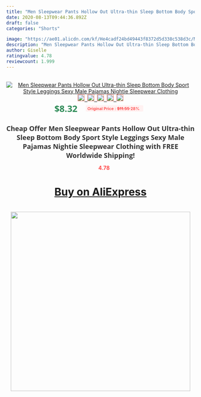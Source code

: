 ```yaml
---
title: "Men Sleepwear Pants Hollow Out Ultra-thin Sleep Bottom Body Sport Style Leggings Sexy Male Pajamas Nightie Sleepwear Clothing"
date: 2020-08-13T09:44:36.892Z
draft: false
categories: "Shorts"

image: "https://ae01.alicdn.com/kf/He4cadf24bd49443f8372d5d338c538d3c/Men-Sleepwear-Pants-Hollow-Out-Ultra-thin-Sleep-Bottom-Body-Sport-Style-Leggings-Sexy-Male-Pajamas.jpg"
description: "Men Sleepwear Pants Hollow Out Ultra-thin Sleep Bottom Body Sport Style Leggings Sexy Male Pajamas Nightie Sleepwear Clothing"
author: Giselle
ratingvalue: 4.78
reviewcount: 1.999
---
```

<br>
<div style="text-align: center;">
<a href="https://s.click.aliexpress.com/e/_AqlLEH" target="_blank" rel="nofollow noopener noreferrer"><img alt="Men Sleepwear Pants Hollow Out Ultra-thin Sleep Bottom Body Sport Style Leggings Sexy Male Pajamas Nightie Sleepwear Clothing" class="magnifier-image" src="https://ae01.alicdn.com/kf/He4cadf24bd49443f8372d5d338c538d3c/Men-Sleepwear-Pants-Hollow-Out-Ultra-thin-Sleep-Bottom-Body-Sport-Style-Leggings-Sexy-Male-Pajamas.jpg_640x640.jpg">
<br>
<img style="border:1px solid salmon" src="https://ae01.alicdn.com/kf/He4cadf24bd49443f8372d5d338c538d3c/Men-Sleepwear-Pants-Hollow-Out-Ultra-thin-Sleep-Bottom-Body-Sport-Style-Leggings-Sexy-Male-Pajamas.jpg_120x120.jpg">&nbsp;&nbsp;<img style="border:1px solid salmon" src="https://ae01.alicdn.com/kf/H65d3e7416a784b388478569d9dc4bafd0/Men-Sleepwear-Pants-Hollow-Out-Ultra-thin-Sleep-Bottom-Body-Sport-Style-Leggings-Sexy-Male-Pajamas.jpg_120x120.jpg">&nbsp;&nbsp;<img style="border:1px solid salmon" src="https://ae01.alicdn.com/kf/He75c374598bd408b9ac281a15cb56732t/Men-Sleepwear-Pants-Hollow-Out-Ultra-thin-Sleep-Bottom-Body-Sport-Style-Leggings-Sexy-Male-Pajamas.jpg_120x120.jpg">&nbsp;&nbsp;<img style="border:1px solid salmon" src="https://ae01.alicdn.com/kf/H2116624e27284f48ad8b86c3952e5a8d5/Men-Sleepwear-Pants-Hollow-Out-Ultra-thin-Sleep-Bottom-Body-Sport-Style-Leggings-Sexy-Male-Pajamas.jpg_120x120.jpg">&nbsp;&nbsp;<img style="border:1px solid salmon" src="https://ae01.alicdn.com/kf/Hd7f29e73020442ce8af0c4f29ff6f570c/Men-Sleepwear-Pants-Hollow-Out-Ultra-thin-Sleep-Bottom-Body-Sport-Style-Leggings-Sexy-Male-Pajamas.jpg_120x120.jpg"></a></div><br0>
<div style="text-align: center;"><span style="background-color: white; border: 0px; box-sizing: border-box; color: seagreen; display: inline-block; font-family: &quot;open sans&quot; , &quot;arial&quot; , &quot;helvetica&quot; , sans-serif , &quot;heiti&quot;; font-size: 24px; font-stretch: inherit; font-weight: 700; line-height: inherit; margin: 0px 10px 0px 0px; padding: 0px; vertical-align: middle;">$8.32 </span>
<span style="background: rgb(255 , 241 , 241); border-radius: 3px; border: 0px; box-sizing: border-box; color: #ff4747; display: inline-block; font-family: inherit; font-size: 12px; font-stretch: inherit; font-style: inherit; font-variant: inherit; font-weight: 600; line-height: inherit; margin: 0px; padding: 2px 5px; transform: scale(0.9); vertical-align: middle;">Original Price : <b style="text-decoration: line-through;">$11.55 </b> 28%&nbsp;&nbsp;</span></div>
<h1 style="color: #333333; display: inline-block; font-family: &quot;open sans&quot; , &quot;arial&quot; , &quot;helvetica&quot; , sans-serif , &quot;heiti&quot;; font-size: 18px; font-stretch: inherit; font-weight: 700; text-align: center;">Cheap Offer Men Sleepwear Pants Hollow Out Ultra-thin Sleep Bottom Body Sport Style Leggings Sexy Male Pajamas Nightie Sleepwear Clothing with FREE Worldwide Shipping!</h1>
<div style="color: #ff4747; text-align: center;">
<img src="https://4.bp.blogspot.com/-M0ZcTcb-5uY/XleCXlxnR4I/AAAAAAAAAEc/OrjgMkXV1oMQFaCRZj5HQwOCBcu3w1FegCPcBGAYYCw/s1600/star.png" style="height: 15px;">&nbsp;<b>4.78</b></div>
<div class="button_cont" align="center"><a class="buynow_a" href="https://s.click.aliexpress.com/e/_AqlLEH" target="_blank" rel="nofollow noopener noreferrer"><H1>Buy on AliExpress</H1></a></div><br>
<div class="separator" style="clear: both; text-align: center;">
<img src="https://lh3.googleusercontent.com/-pTy5HemUv9M/XlePHvY0dAI/AAAAAAAAAE4/0nX5iRUoIWY8eMW9Dpxeirr157OZliDIgCLcBGAsYHQ/s1600/badge.gif" width="480">
</div>
